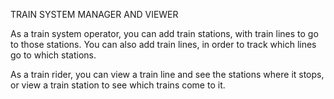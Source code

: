 TRAIN SYSTEM MANAGER AND VIEWER

As a train system operator, you can add train stations, with train lines to go to those stations. You can also add train lines, in order to track which lines go to which stations.

As a train rider, you can view a train line and see the stations where it stops, or view a train station to see which trains come to it.
